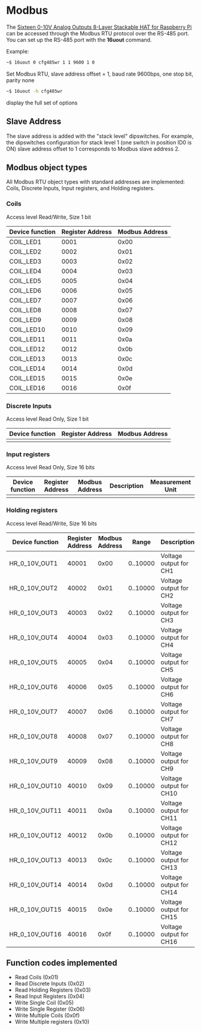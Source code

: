 

# Modbus

The [Sixteen 0-10V Analog Outputs 8-Layer Stackable HAT for Raspberry Pi](https://sequentmicrosystems.com/products/sixteen-0-10v-analog-outputs) can be accessed through the Modbus RTU protocol over the RS-485 port.
You can set up the RS-485 port with the **16uout** command.

Example:
```bash
~$ 16uout 0 cfg485wr 1 1 9600 1 0
```
Set Modbus RTU, slave address offset = 1, baud rate 9600bps, one stop bit, parity none
```bash
~$ 16uout -h cfg485wr
```
display the full set of options

## Slave Address
The slave address is added with the "stack level" dipswitches. For example, the dipswitches configuration for stack level 1  (one switch in position ID0 is ON) slave address offset to 1 corresponds to Modbus slave address 2.

## Modbus object types
All Modbus RTU object types with standard addresses are implemented: Coils, Discrete Inputs, Input registers, and Holding registers.

### Coils

Access level Read/Write, Size 1 bit

| Device function | Register Address | Modbus Address |
| --- | --- | --- |
| COIL_LED1 | 0001 | 0x00 |
| COIL_LED2 | 0002 | 0x01 |
| COIL_LED3 | 0003 | 0x02 |
| COIL_LED4 | 0004 | 0x03 |
| COIL_LED5 | 0005 | 0x04 |
| COIL_LED6 | 0006 | 0x05 |
| COIL_LED7 | 0007 | 0x06 |
| COIL_LED8 | 0008 | 0x07 |
| COIL_LED9 | 0009 | 0x08 |
| COIL_LED10 | 0010 | 0x09 |
| COIL_LED11 | 0011 | 0x0a |
| COIL_LED12 | 0012 | 0x0b |
| COIL_LED13 | 0013 | 0x0c |
| COIL_LED14 | 0014 | 0x0d |
| COIL_LED15 | 0015 | 0x0e |
| COIL_LED16 | 0016 | 0x0f |

### Discrete Inputs

Access level Read Only, Size 1 bit

| Device function | Register Address | Modbus Address |
| --- | --- | --- |
| | | |


### Input registers

Access level Read Only, Size 16 bits

| Device function | Register Address | Modbus Address| Description | Measurement Unit |
| --- | --- | --- | --- | --- |
| | | | | |


### Holding registers

Access level Read/Write, Size 16 bits

| Device function | Register Address | Modbus Address | Range | Description | Measurement Unit |
| --- | --- | --- | --- | --- | --- |
| HR_0_10V_OUT1 | 40001 | 0x00 | 0..10000 | Voltage output for CH1 | mV |
| HR_0_10V_OUT2 | 40002 | 0x01 | 0..10000 | Voltage output for CH2 | mV |
| HR_0_10V_OUT3 | 40003 | 0x02 | 0..10000 | Voltage output for CH3 | mV |
| HR_0_10V_OUT4 | 40004 | 0x03 | 0..10000 | Voltage output for CH4 | mV |
| HR_0_10V_OUT5 | 40005 | 0x04 | 0..10000 | Voltage output for CH5 | mV |
| HR_0_10V_OUT6 | 40006 | 0x05 | 0..10000 | Voltage output for CH6 | mV |
| HR_0_10V_OUT7 | 40007 | 0x06 | 0..10000 | Voltage output for CH7 | mV |
| HR_0_10V_OUT8 | 40008 | 0x07 | 0..10000 | Voltage output for CH8 | mV |
| HR_0_10V_OUT9 | 40009 | 0x08 | 0..10000 | Voltage output for CH9 | mV |
| HR_0_10V_OUT10 | 40010 | 0x09 | 0..10000 | Voltage output for CH10 | mV |
| HR_0_10V_OUT11 | 40011 | 0x0a | 0..10000 | Voltage output for CH11 | mV |
| HR_0_10V_OUT12 | 40012 | 0x0b | 0..10000 | Voltage output for CH12 | mV |
| HR_0_10V_OUT13 | 40013 | 0x0c | 0..10000 | Voltage output for CH13 | mV |
| HR_0_10V_OUT14 | 40014 | 0x0d | 0..10000 | Voltage output for CH14 | mV |
| HR_0_10V_OUT15 | 40015 | 0x0e | 0..10000 | Voltage output for CH15 | mV |
| HR_0_10V_OUT16 | 40016 | 0x0f | 0..10000 | Voltage output for CH16 | mV |




## Function codes implemented

* Read Coils (0x01)
* Read Discrete Inputs (0x02)
* Read Holding Registers (0x03)
* Read Input Registers (0x04)
* Write Single Coil (0x05)
* Write Single Register (0x06)
* Write Multiple Coils (0x0f)
* Write Multiple registers (0x10)

